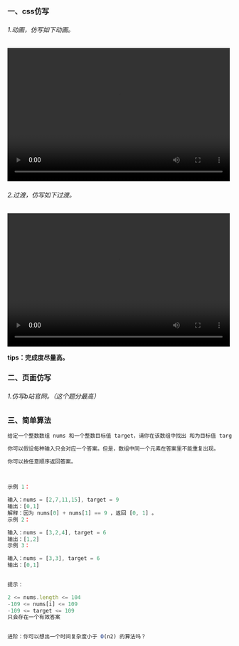 ### 一、css仿写

###### 1.动画，仿写如下动画。

<video src="../static/video/animation.mp4" controls="controls" width="500" height="300"></video>


###### 2.过渡，仿写如下过渡。

<video src="../static/video/animation2.mp4" controls="controls" width="500" height="300"></video>

**tips：完成度尽量高。**

### 二、页面仿写

###### 1.仿写b站官网。（这个题分最高）

### 三、简单算法

```js
给定一个整数数组 nums 和一个整数目标值 target，请你在该数组中找出 和为目标值 target  的那 两个 整数，并返回它们的数组下标。

你可以假设每种输入只会对应一个答案。但是，数组中同一个元素在答案里不能重复出现。

你可以按任意顺序返回答案。

 

示例 1：

输入：nums = [2,7,11,15], target = 9
输出：[0,1]
解释：因为 nums[0] + nums[1] == 9 ，返回 [0, 1] 。
示例 2：

输入：nums = [3,2,4], target = 6
输出：[1,2]
示例 3：

输入：nums = [3,3], target = 6
输出：[0,1]
 

提示：

2 <= nums.length <= 104
-109 <= nums[i] <= 109
-109 <= target <= 109
只会存在一个有效答案
 

进阶：你可以想出一个时间复杂度小于 O(n2) 的算法吗？
```
